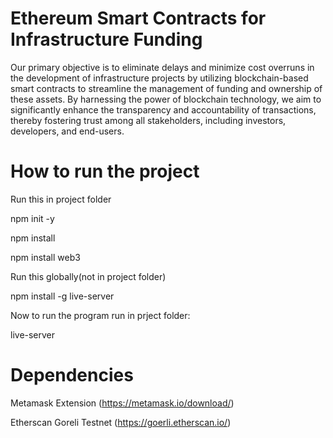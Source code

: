 
# Ethereum Smart Contracts for Infrastructure Funding
Our primary objective is to eliminate delays and minimize cost overruns in the development of infrastructure projects by utilizing blockchain-based smart contracts to streamline the management of funding and ownership of these assets. By harnessing the power of blockchain technology, we aim to significantly enhance the transparency and accountability of transactions, thereby fostering trust among all stakeholders, including investors, developers, and end-users.

# How to run the project
Run this in project folder

npm init -y

npm install

npm install web3

Run this globally(not in project folder)

npm install -g live-server

Now to run the program run in prject folder:

live-server

# Dependencies
Metamask Extension (https://metamask.io/download/)

Etherscan Goreli Testnet (https://goerli.etherscan.io/)

